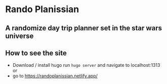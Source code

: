 # Rando Planissian
## A randomize day trip planner set in the star wars universe

## How to see the site
 - Download / install hugo run ```hugo server``` and navigate to localhost:1313
    or
 - go to https://randoplanissian.netlify.app/
